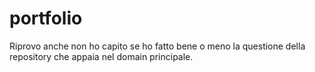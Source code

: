 # portfolio
 Riprovo anche non ho capito se ho fatto bene o meno la questione della repository che appaia nel domain principale.

